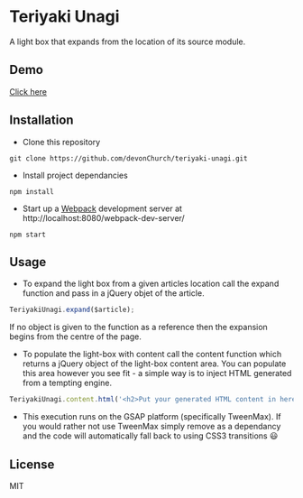 # Teriyaki Unagi

A light box that expands from the location of its source module.

## Demo

[Click here](http://codepen.io/DevonChurch/full/KdJKej/)

## Installation

- Clone this repository
```
git clone https://github.com/devonChurch/teriyaki-unagi.git
```

- Install project dependancies
```
npm install
```

- Start up a [Webpack](https://webpack.github.io/docs/webpack-dev-server.html) development server at http://localhost:8080/webpack-dev-server/
```
npm start
```

## Usage

- To expand the light box from a given articles location call the expand function and pass in a jQuery objet of the article.
```javascript
TeriyakiUnagi.expand($article);
```
If no object is given to the function as a reference then the expansion begins from the centre of the page.

- To populate the light-box with content call the content function which returns a jQuery object of the light-box content area. You can populate this area however you see fit - a simple way is to inject HTML generated from a tempting engine.
```javascript
TeriyakiUnagi.content.html('<h2>Put your generated HTML content in here</h2>');
```

- This execution runs on the GSAP platform (specifically TweenMax). If you would rather not use TweenMax simply remove as a dependancy and the code will automatically fall back to using CSS3 transitions :smiley:

## License

MIT
